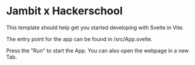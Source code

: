 # Jambit x Hackerschool

This template should help get you started developing with Svelte in Vite.

The entry point for the app can be found in /src/App.svelte.

Press the "Run" to start the App. You can also open the webpage in a new Tab.
